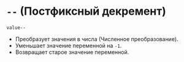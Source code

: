 # `--` (Постфиксный декремент)

`value--`

- Преобразует значения в числа (Численное преобразование).
- Уменьшает значение переменной на `-1`.
- Возвращает старое значение переменной.
